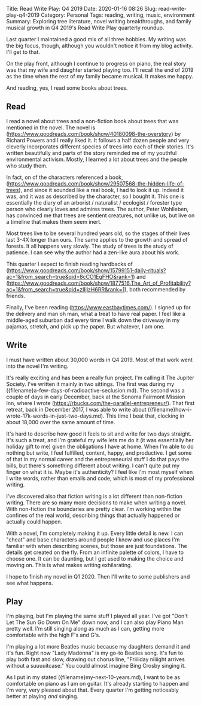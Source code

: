 Title: Read Write Play: Q4 2019
Date: 2020-01-16 08:26
Slug: read-write-play-q4-2019
Category: Personal
Tags: reading, writing, music, environment
Summary: Exploring tree literature, novel writing breakthroughs, and family musical growth in Q4 2019's Read Write Play quarterly roundup.

Last quarter I maintained a good mix of all three hobbies. My writing was the big focus, though, although you wouldn't notice it from my blog activity. I'll get to that. 

On the play front, although I continue to progress on piano, the real story was that my wife and daughter started playing too. I'll recall the end of 2019 as the time when the rest of my family became musical. It makes me happy. 

And reading, yes, I read some books about trees. 

## Read

I read a novel about trees and a non-fiction book about trees that was mentioned in the novel. The novel is (https://www.goodreads.com/book/show/40180098-the-overstory) by Richard Powers and I really liked it. It follows a half dozen people and very cleverly incorporates different species of trees into each of their stories. It's written beautifully and parts of the story reminded me of my youthful environmental activism. Mostly, I learned a lot about trees and the people who study them. 

In fact, on of the characters referenced a book, (https://www.goodreads.com/book/show/29507568-the-hidden-life-of-trees), and since it sounded like a real book, I had to look it up. Indeed it was, and it was as described by the character, so I bought it. This one is essentially the diary of an arborist / naturalist / ecologist / forester type person who clearly loves and admires trees. The author, Peter Wohlleben, has convinced me that trees are sentient creatures, not unlike us, but live on a timeline that makes them seem inert. 

Most trees live to be several hundred years old, so the stages of their lives last 3-4X longer than ours. The same applies to the growth and spread of forests. It all happens very slowly. The study of trees is the study of patience. I can see why the author had a zen-like aura about his work. 

This quarter I expect to finish reading hardbacks of (https://www.goodreads.com/book/show/15799151-daily-rituals?ac=1&from_search=true&qid=8cCO1EgFHO&rank=1) and (https://www.goodreads.com/book/show/1877516.The_Art_of_Profitability?ac=1&from_search=true&qid=zIIjlzH6RR&rank=1), both recommended by friends.  

Finally, I've been reading (https://www.eastbaytimes.com/). I signed up for the delivery and man oh man, what a treat to have real paper. I feel like a middle-aged suburban dad every time I walk down the driveway in my pajamas, stretch, and pick up the paper. But whatever, I am one. 

## Write

I must have written about 30,000 words in Q4 2019. Most of that work went into the novel I'm writing. 

 It's really exciting and has been a really fun project. I'm calling it The Jupiter Society. I've written it mainly in two sittings. The first was during my ({filename}a-few-days-of-radioactive-seclusion.md). The second was a couple of days in early December, back at the Sonoma Fairmont Mission Inn, where I wrote (https://rbucks.com/the-parallel-entrepreneur/). That first retreat, back in December 2017, I was able to write about ({filename}how-i-wrote-17k-words-in-just-two-days.md). This time I beat that, clocking in about 18,000 over the same amount of time.

It's hard to describe how good it feels to sit and write for two days straight. It's such a treat, and I'm grateful my wife lets me do it (it was essentially her holiday gift to me) given the obligations I have at home. When I'm able to do nothing but write, I feel fulfilled, content, happy, and productive. I get some of that in my normal career and the entrepreneurial stuff I do that pays the bills, but there's something different about writing. I can't quite put my finger on what it is. Maybe it's authenticity? I feel like I'm most myself when I write words, rather than emails and code, which is most of my professional writing.  

I've discovered also that fiction writing is a lot different than non-fiction writing. There are so many more decisions to make when writing a novel. With non-fiction the boundaries are pretty clear. I'm working within the confines of the real world, describing things that actually happened or actually could happen. 

With a novel, I'm completely making it up. Every little detail is new. I can "cheat" and base characters around people I know and use places I'm familiar with when describing scenes, but those are just foundations. The details get created on the fly. From an infinite palette of colors, I have to choose one. It can be daunting, but I get used to making the choice and moving on. This is what makes writing exhilarating. 

I hope to finish my novel in Q1 2020. Then I'll write to some publishers and see what happens. 

## Play

I'm playing, but I'm playing the same stuff I played all year. I've got "Don't Let The Sun Go Down On Me" down now, and I can also play Piano Man pretty well. I'm still singing along as much as I can, getting more comfortable with the high F's and G's. 

I'm playing a lot more Beatles music because my daughters demand it and it's fun. Right now "Lady Madonna" is my go-to Beatles song. It's fun to play both fast and slow, drawing out chorus line, "Friiiiday niiiight arrives without a suuuuitcase." You could almost imagine Bing Crosby singing it. 

As I put in my stated ({filename}my-next-10-years.md), I want to be as comfortable on piano as I am on guitar. It's already starting to happen and I'm very, very pleased about that. Every quarter I'm getting noticeably better at playing *and* singing.